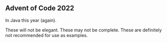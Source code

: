 ## Advent of Code 2022

In Java this year (again).

These will not be elegant. These may not be complete. These are definitely not recommended for use as examples. 